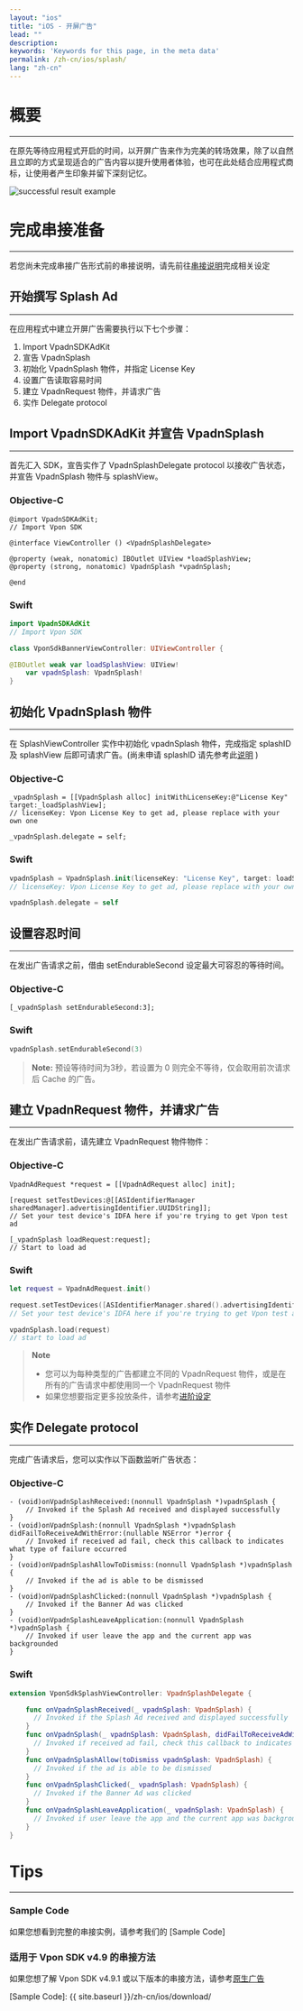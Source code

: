 ```yaml
---
layout: "ios"
title: "iOS - 开屏广告"
lead: ""
description:
keywords: 'Keywords for this page, in the meta data'
permalink: /zh-cn/ios/splash/
lang: "zh-cn"
---
```



# 概要
--------
在原先等待应用程式开启的时间，以开屏广告来作为完美的转场效果，除了以自然且立即的方式呈现适合的广告内容以提升使用者体验，也可在此处结合应用程式商标，让使用者产生印象并留下深刻记忆。

<img class="width-400" src="{{site.imgurl}}/Splash_iOS.png" alt="successful result example">

# 完成串接准备
---
若您尚未完成串接广告形式前的串接说明，请先前往[串接说明]完成相关设定


## 开始撰写 Splash Ad
---

在应用程式中建立开屏广告需要执行以下七个步骤：

1. Import VpadnSDKAdKit
2. 宣告 VpadnSplash
3. 初始化 VpadnSplash 物件，并指定 License Key
4. 设置广告读取容易时间
5. 建立 VpadnRequest 物件，并请求广告
6. 实作 Delegate protocol

## Import VpadnSDKAdKit 并宣告 VpadnSplash
--------
首先汇入 SDK，宣告实作了 VpadnSplashDelegate protocol 以接收广告状态，并宣告 VpadnSplash 物件与 splashView。

### Objective-C

```objc
@import VpadnSDKAdKit;
// Import Vpon SDK

@interface ViewController () <VpadnSplashDelegate>

@property (weak, nonatomic) IBOutlet UIView *loadSplashView;
@property (strong, nonatomic) VpadnSplash *vpadnSplash;

@end
```

### Swift

```swift
import VpadnSDKAdKit
// Import Vpon SDK

class VponSdkBannerViewController: UIViewController {

@IBOutlet weak var loadSplashView: UIView!
    var vpadnSplash: VpadnSplash!
}
```

## 初始化 VpadnSplash 物件
--------
在 SplashViewController 实作中初始化 vpadnSplash 物件，完成指定 splashID 及 splashView 后即可请求广告。(尚未申请 splashID 请先参考此[说明] )

### Objective-C

```objc
_vpadnSplash = [[VpadnSplash alloc] initWithLicenseKey:@"License Key" target:_loadSplashView];
// licenseKey: Vpon License Key to get ad, please replace with your own one

_vpadnSplash.delegate = self;
```

### Swift

```swift
vpadnSplash = VpadnSplash.init(licenseKey: "License Key", target: loadSplashView)
// licenseKey: Vpon License Key to get ad, please replace with your own one

vpadnSplash.delegate = self
```

## 设置容忍时间
---
在发出广告请求之前，借由 setEndurableSecond 设定最大可容忍的等待时间。

### Objective-C

```objc
[_vpadnSplash setEndurableSecond:3];
```

### Swift

```swift
vpadnSplash.setEndurableSecond(3)
```

>**Note:** 预设等待时间为3秒，若设置为 0 则完全不等待，仅会取用前次请求后 Cache 的广告。

## 建立 VpadnRequest 物件，并请求广告
---
在发出广告请求前，请先建立 VpadnRequest 物件物件：

### Objective-C

```objc
VpadnAdRequest *request = [[VpadnAdRequest alloc] init];

[request setTestDevices:@[[ASIdentifierManager sharedManager].advertisingIdentifier.UUIDString]];
// Set your test device's IDFA here if you're trying to get Vpon test ad

[_vpadnSplash loadRequest:request];
// Start to load ad
```

### Swift

```swift
let request = VpadnAdRequest.init()

request.setTestDevices([ASIdentifierManager.shared().advertisingIdentifier.uuidString])
// Set your test device's IDFA here if you're trying to get Vpon test ad

vpadnSplash.load(request)
// start to load ad
```

>**Note**
>
>* 您可以为每种类型的广告都建立不同的 VpadnRequest 物件，或是在所有的广告请求中都使用同一个 VpadnRequest 物件
>* 如果您想要指定更多投放条件，请参考[进阶设定](../advanced)



## 实作 Delegate protocol
---
完成广告请求后，您可以实作以下函数监听广告状态：

### Objective-C

```objc
- (void)onVpadnSplashReceived:(nonnull VpadnSplash *)vpadnSplash {
    // Invoked if the Splash Ad received and displayed successfully
}
- (void)onVpadnSplash:(nonnull VpadnSplash *)vpadnSplash didFailToReceiveAdWithError:(nullable NSError *)error {
    // Invoked if received ad fail, check this callback to indicates what type of failure occurred
}
- (void)onVpadnSplashAllowToDismiss:(nonnull VpadnSplash *)vpadnSplash {
    // Invoked if the ad is able to be dismissed
}
- (void)onVpadnSplashClicked:(nonnull VpadnSplash *)vpadnSplash {
    // Invoked if the Banner Ad was clicked
}
- (void)onVpadnSplashLeaveApplication:(nonnull VpadnSplash *)vpadnSplash {
    // Invoked if user leave the app and the current app was backgrounded
}
```

### Swift

```swift
extension VponSdkSplashViewController: VpadnSplashDelegate {

    func onVpadnSplashReceived(_ vpadnSplash: VpadnSplash) {
      // Invoked if the Splash Ad received and displayed successfully
    }
    func onVpadnSplash(_ vpadnSplash: VpadnSplash, didFailToReceiveAdWithError error: Error?) {
      // Invoked if received ad fail, check this callback to indicates what type of failure occurred
    }
    func onVpadnSplashAllow(toDismiss vpadnSplash: VpadnSplash) {
      // Invoked if the ad is able to be dismissed  
    }
    func onVpadnSplashClicked(_ vpadnSplash: VpadnSplash) {
      // Invoked if the Banner Ad was clicked
    }
    func onVpadnSplashLeaveApplication(_ vpadnSplash: VpadnSplash) {
      // Invoked if user leave the app and the current app was backgrounded
    }
}
```


# Tips
---

### Sample Code
如果您想看到完整的串接实例，请参考我们的 [Sample Code]

### 适用于 Vpon SDK v4.9 的串接方法
如果您想了解 Vpon SDK v4.9.1 或以下版本的串接方法，请参考[原生广告](../native-under5)

[串接说明]: {{site.baseurl}}/zh-cn/integration-guide/
[说明]: {{site.baseurl}}/zh-cn/ios/registration/
[这篇]: {{site.baseurl}}/zh-cn/ios/latest-news/ios9ats/
[1]: {{site.baseurl}}/zh-cn/ios/download/
[Sample Code]: {{ site.baseurl }}/zh-cn/ios/download/
